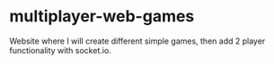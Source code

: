 # multiplayer-web-games
Website where I will create different simple games, then add 2 player functionality with socket.io.
